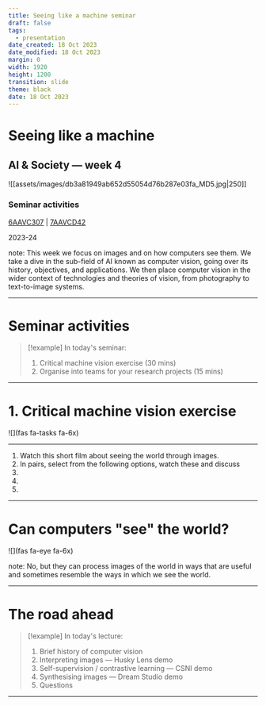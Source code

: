 ```yaml
---
title: Seeing like a machine seminar
draft: false
tags:
  - presentation
date_created: 18 Oct 2023
date_modified: 18 Oct 2023
margin: 0
width: 1920
height: 1200
transition: slide
theme: black
date: 18 Oct 2023
---
```



# Seeing like a machine
## AI & Society ― week 4

![[assets/images/db3a81949ab652d55054d76b287e03fa_MD5.jpg|250]]

### Seminar activities

[6AAVC307](https://keats.kcl.ac.uk/course/view.php?id=110858) | [7AAVCD42](https://keats.kcl.ac.uk/course/view.php?id=108767)

2023-24

note:
This week we focus on images and on how computers see them. We take a dive in the sub-field of AI known as computer vision, going over its history, objectives, and applications. We then place computer vision in the wider context of technologies and theories of vision, from photography to text-to-image systems. 

---

# Seminar activities
> [!example] In today's seminar:  
> 1. Critical machine vision exercise (30 mins)
> 2. Organise into teams for your research projects (15 mins)


---

# 1. Critical machine vision exercise
![](fas fa-tasks fa-6x)


---

<i class="fas fa-tasks fa-4x fa-pull-left fa-border"></i>
1. Watch this short film about seeing the world through images.
2. In pairs, select from the following options, watch these and discuss 
3. 
4. 
5. <!-- .element: style="font-size: 46px" align="justify" -->

---


# Can computers "see" the world?

![](fas fa-eye fa-6x)

note:
No, but they can process images of the world in ways that are useful and sometimes resemble the ways in which we see the world.


---
<!-- slide bg="#2b1804" -->
# The road ahead
> [!example] In today's lecture:  
> 1. Brief history of computer vision
> 2. Interpreting images ― Husky Lens demo
> 3. Self-supervision / contrastive learning ― CSNI demo    
> 4. Synthesising images ― Dream Studio demo
> 5. Questions

---

